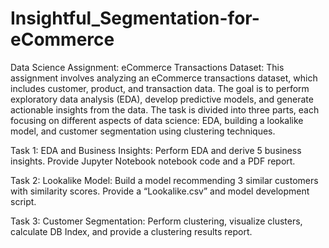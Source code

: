 # Insightful_Segmentation-for-eCommerce
Data Science Assignment: eCommerce Transactions Dataset:
This assignment involves analyzing an eCommerce transactions dataset, which includes customer, product, and transaction data. The goal is to perform exploratory data analysis (EDA), develop predictive models, and generate actionable insights from the data. The task is divided into three parts, each focusing on different aspects of data science: EDA, building a lookalike model, and customer segmentation using clustering techniques.

Task 1: EDA and Business Insights: Perform EDA and derive 5 business insights. Provide Jupyter Notebook notebook code and a PDF report.

Task 2: Lookalike Model: Build a model recommending 3 similar customers with similarity scores. Provide a “Lookalike.csv” and model development script.

Task 3: Customer Segmentation: Perform clustering, visualize clusters, calculate DB Index, and provide a clustering results report.
